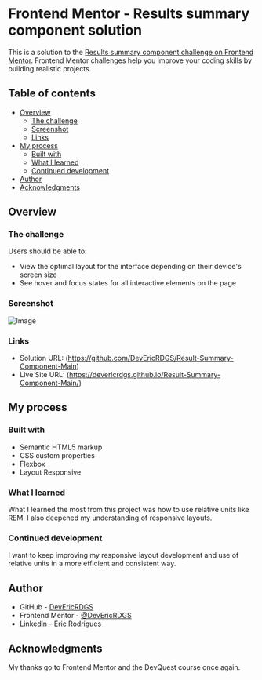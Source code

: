# Frontend Mentor - Results summary component solution

This is a solution to the [Results summary component challenge on Frontend Mentor](https://www.frontendmentor.io/challenges/results-summary-component-CE_K6s0maV). Frontend Mentor challenges help you improve your coding skills by building realistic projects. 

## Table of contents

- [Overview](#overview)
  - [The challenge](#the-challenge)
  - [Screenshot](#screenshot)
  - [Links](#links)
- [My process](#my-process)
  - [Built with](#built-with)
  - [What I learned](#what-i-learned)
  - [Continued development](#continued-development)
- [Author](#author)
- [Acknowledgments](#acknowledgments)



## Overview

### The challenge

Users should be able to:

- View the optimal layout for the interface depending on their device's screen size
- See hover and focus states for all interactive elements on the page

### Screenshot

![Image](https://github.com/user-attachments/assets/240ef0b1-2ddc-42bb-9c0b-69b497e38cb0)

### Links

- Solution URL: (https://github.com/DevEricRDGS/Result-Summary-Component-Main)
- Live Site URL: (https://devericrdgs.github.io/Result-Summary-Component-Main/)

## My process

### Built with

- Semantic HTML5 markup
- CSS custom properties
- Flexbox
- Layout Responsive

### What I learned

What I learned the most from this project was how to use relative units like REM. I also deepened my understanding of responsive layouts.

### Continued development

I want to keep improving my responsive layout development and use of relative units in a more efficient and consistent way.

## Author

- GitHub - [DevEricRDGS](https://github.com/DevEricRDGS)
- Frontend Mentor - [@DevEricRDGS](https://www.frontendmentor.io/profile/DevEricRDGS)
- Linkedin - [Eric Rodrigues](https://www.linkedin.com/in/eric-rodrigues-9306a0266/)

## Acknowledgments

My thanks go to Frontend Mentor and the DevQuest course once again.
